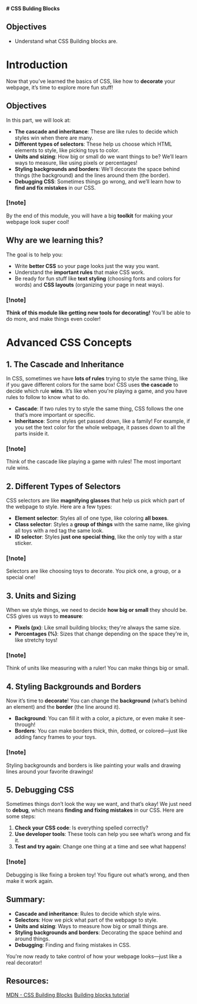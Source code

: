 **# CSS Bulding Blocks**

## Objectives
* Understand what CSS Building blocks are.

# Introduction
Now that you’ve learned the basics of CSS, like how to **decorate** your webpage, it’s time to explore more fun stuff!

## Objectives

In this part, we will look at:
- **The cascade and inheritance**: These are like rules to decide which styles win when there are many.
- **Different types of selectors**: These help us choose which HTML elements to style, like picking toys to color.
- **Units and sizing**: How big or small do we want things to be? We’ll learn ways to measure, like using pixels or percentages!
- **Styling backgrounds and borders**: We'll decorate the space behind things (the background) and the lines around them (the border).
- **Debugging CSS**: Sometimes things go wrong, and we’ll learn how to **find and fix mistakes** in our CSS.

### [!note] 
By the end of this module, you will have a big **toolkit** for making your webpage look super cool!

## Why are we learning this?

The goal is to help you:
- Write **better CSS** so your page looks just the way you want.
- Understand the **important rules** that make CSS work.
- Be ready for fun stuff like **text styling** (choosing fonts and colors for words) and **CSS layouts** (organizing your page in neat ways).

### [!note]
**Think of this module like getting new tools for decorating!** You’ll be able to do more, and make things even cooler!

# Advanced CSS Concepts

## 1. The Cascade and Inheritance

In CSS, sometimes we have **lots of rules** trying to style the same thing, like if you gave different colors for the same box! CSS uses **the cascade** to decide which rule **wins**. It’s like when you're playing a game, and you have rules to follow to know what to do.

- **Cascade**: If two rules try to style the same thing, CSS follows the one that’s more important or specific.
- **Inheritance**: Some styles get passed down, like a family! For example, if you set the text color for the whole webpage, it passes down to all the parts inside it.

### [!note]
Think of the cascade like playing a game with rules! The most important rule wins. 

## 2. Different Types of Selectors

CSS selectors are like **magnifying glasses** that help us pick which part of the webpage to style. Here are a few types:
- **Element selector**: Styles all of one type, like coloring **all boxes**.
- **Class selector**: Styles a **group of things** with the same name, like giving all toys with a red tag the same look.
- **ID selector**: Styles **just one special thing**, like the only toy with a star sticker.

### [!note]
Selectors are like choosing toys to decorate. You pick one, a group, or a special one!

## 3. Units and Sizing

When we style things, we need to decide **how big or small** they should be. CSS gives us ways to **measure**:
- **Pixels (px)**: Like small building blocks; they're always the same size.
- **Percentages (%)**: Sizes that change depending on the space they're in, like stretchy toys!

### [!note]
Think of units like measuring with a ruler! You can make things big or small.

## 4. Styling Backgrounds and Borders

Now it’s time to **decorate**! You can change the **background** (what’s behind an element) and the **border** (the line around it).
- **Background**: You can fill it with a color, a picture, or even make it see-through!
- **Borders**: You can make borders thick, thin, dotted, or colored—just like adding fancy frames to your toys.

### [!note]
Styling backgrounds and borders is like painting your walls and drawing lines around your favorite drawings!

## 5. Debugging CSS

Sometimes things don’t look the way we want, and that’s okay! We just need to **debug**, which means **finding and fixing mistakes** in our CSS. Here are some steps:
1. **Check your CSS code**: Is everything spelled correctly?
2. **Use developer tools**: These tools can help you see what’s wrong and fix it.
3. **Test and try again**: Change one thing at a time and see what happens!

### [!note]
Debugging is like fixing a broken toy! You figure out what’s wrong, and then make it work again.

## Summary:
- **Cascade and inheritance**: Rules to decide which style wins.
- **Selectors**: How we pick what part of the webpage to style.
- **Units and sizing**: Ways to measure how big or small things are.
- **Styling backgrounds and borders**: Decorating the space behind and around things.
- **Debugging**: Finding and fixing mistakes in CSS.

You're now ready to take control of how your webpage looks—just like a real decorator!

## Resources:
[MDN - CSS Building Blocks](https://developer.mozilla.org/en-US/docs/Learn/CSS/Building_blocks)
[Building blocks tutorial](https://www.youtube.com/watch?v=8uWP-TkWX-A)